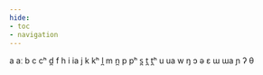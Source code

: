 ```yaml
---
hide:
- toc
- navigation
---
```

a
aː
b
c
cʰ
d̪
f
h
i
ia
j
k
kʰ
l̪
m
n̪
p
pʰ
s̪
t̪
t̪ʰ
u
ua
w
ŋ
ɔ
ə
ɛ
ɯ
ɯa
ɲ
ʔ
θ
